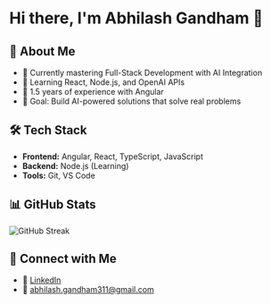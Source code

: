 # Hi there, I'm Abhilash Gandham 👋

## 🚀 About Me
- 🔭 Currently mastering Full-Stack Development with AI Integration
- 🌱 Learning React, Node.js, and OpenAI APIs
- 💼 1.5 years of experience with Angular
- 🎯 Goal: Build AI-powered solutions that solve real problems

## 🛠️ Tech Stack
- **Frontend:** Angular, React, TypeScript, JavaScript
- **Backend:** Node.js (Learning)
- **Tools:** Git, VS Code

## 📊 GitHub Stats
![GitHub Streak](https://github-readme-streak-stats.herokuapp.com/?user=Abhilash-1289-311&theme=dark)

## 🤝 Connect with Me
- 💼 [LinkedIn](https://www.linkedin.com/in/abhilash-gandham/)
- 📧 abhilash.gandham311@gmail.com
